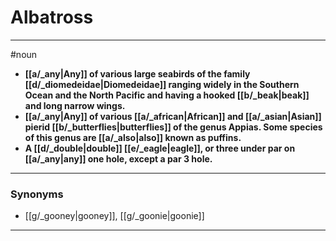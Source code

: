 # Albatross
---
#noun
- **[[a/_any|Any]] of various large seabirds of the family [[d/_diomedeidae|Diomedeidae]] ranging widely in the Southern Ocean and the North Pacific and having a hooked [[b/_beak|beak]] and long narrow wings.**
- **[[a/_any|Any]] of various [[a/_african|African]] and [[a/_asian|Asian]] pierid [[b/_butterflies|butterflies]] of the genus Appias. Some species of this genus are [[a/_also|also]] known as puffins.**
- **A [[d/_double|double]] [[e/_eagle|eagle]], or three under par on [[a/_any|any]] one hole, except a par 3 hole.**
---
### Synonyms
- [[g/_gooney|gooney]], [[g/_goonie|goonie]]
---
